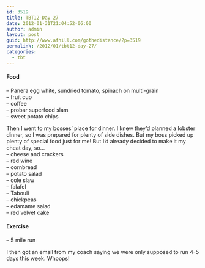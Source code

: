```yaml
---
id: 3519
title: TBT12-Day 27
date: 2012-01-31T21:04:52-06:00
author: admin
layout: post
guid: http://www.afhill.com/gothedistance/?p=3519
permalink: /2012/01/tbt12-day-27/
categories:
  - tbt
---
```

#### Food

&#8211; Panera egg white, sundried tomato, spinach on multi-grain  
&#8211; fruit cup  
&#8211; coffee  
&#8211; probar superfood slam  
&#8211; sweet potato chips

Then I went to my bosses&#8217; place for dinner. I knew they&#8217;d planned a lobster dinner, so I was prepared for plenty of side dishes. But my boss picked up plenty of special food just for me! But I&#8217;d already decided to make it my cheat day, so&#8230;  
&#8211; cheese and crackers  
&#8211; red wine  
&#8211; cornbread  
&#8211; potato salad  
&#8211; cole slaw  
&#8211; falafel  
&#8211; Tabouli  
&#8211; chickpeas  
&#8211; edamame salad  
&#8211; red velvet cake

#### Exercise

&#8211; 5 mile run

I then got an email from my coach saying we were only supposed to run 4-5 days this week. Whoops!